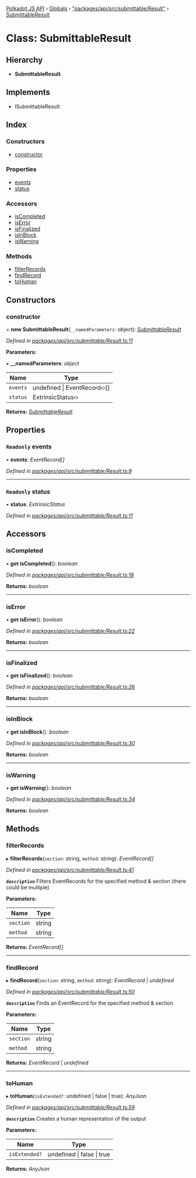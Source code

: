 [Polkadot JS API](../README.md) › [Globals](../globals.md) › ["packages/api/src/submittable/Result"](../modules/_packages_api_src_submittable_result_.md) › [SubmittableResult](_packages_api_src_submittable_result_.submittableresult.md)

# Class: SubmittableResult

## Hierarchy

* **SubmittableResult**

## Implements

* ISubmittableResult

## Index

### Constructors

* [constructor](_packages_api_src_submittable_result_.submittableresult.md#constructor)

### Properties

* [events](_packages_api_src_submittable_result_.submittableresult.md#readonly-events)
* [status](_packages_api_src_submittable_result_.submittableresult.md#readonly-status)

### Accessors

* [isCompleted](_packages_api_src_submittable_result_.submittableresult.md#iscompleted)
* [isError](_packages_api_src_submittable_result_.submittableresult.md#iserror)
* [isFinalized](_packages_api_src_submittable_result_.submittableresult.md#isfinalized)
* [isInBlock](_packages_api_src_submittable_result_.submittableresult.md#isinblock)
* [isWarning](_packages_api_src_submittable_result_.submittableresult.md#iswarning)

### Methods

* [filterRecords](_packages_api_src_submittable_result_.submittableresult.md#filterrecords)
* [findRecord](_packages_api_src_submittable_result_.submittableresult.md#findrecord)
* [toHuman](_packages_api_src_submittable_result_.submittableresult.md#tohuman)

## Constructors

###  constructor

\+ **new SubmittableResult**(`__namedParameters`: object): *[SubmittableResult](_packages_api_src_submittable_result_.submittableresult.md)*

*Defined in [packages/api/src/submittable/Result.ts:11](https://github.com/polkadot-js/api/blob/3de336fdf/packages/api/src/submittable/Result.ts#L11)*

**Parameters:**

▪ **__namedParameters**: *object*

Name | Type |
------ | ------ |
`events` | undefined &#124; EventRecord‹›[] |
`status` | ExtrinsicStatus‹› |

**Returns:** *[SubmittableResult](_packages_api_src_submittable_result_.submittableresult.md)*

## Properties

### `Readonly` events

• **events**: *EventRecord[]*

*Defined in [packages/api/src/submittable/Result.ts:9](https://github.com/polkadot-js/api/blob/3de336fdf/packages/api/src/submittable/Result.ts#L9)*

___

### `Readonly` status

• **status**: *ExtrinsicStatus*

*Defined in [packages/api/src/submittable/Result.ts:11](https://github.com/polkadot-js/api/blob/3de336fdf/packages/api/src/submittable/Result.ts#L11)*

## Accessors

###  isCompleted

• **get isCompleted**(): *boolean*

*Defined in [packages/api/src/submittable/Result.ts:18](https://github.com/polkadot-js/api/blob/3de336fdf/packages/api/src/submittable/Result.ts#L18)*

**Returns:** *boolean*

___

###  isError

• **get isError**(): *boolean*

*Defined in [packages/api/src/submittable/Result.ts:22](https://github.com/polkadot-js/api/blob/3de336fdf/packages/api/src/submittable/Result.ts#L22)*

**Returns:** *boolean*

___

###  isFinalized

• **get isFinalized**(): *boolean*

*Defined in [packages/api/src/submittable/Result.ts:26](https://github.com/polkadot-js/api/blob/3de336fdf/packages/api/src/submittable/Result.ts#L26)*

**Returns:** *boolean*

___

###  isInBlock

• **get isInBlock**(): *boolean*

*Defined in [packages/api/src/submittable/Result.ts:30](https://github.com/polkadot-js/api/blob/3de336fdf/packages/api/src/submittable/Result.ts#L30)*

**Returns:** *boolean*

___

###  isWarning

• **get isWarning**(): *boolean*

*Defined in [packages/api/src/submittable/Result.ts:34](https://github.com/polkadot-js/api/blob/3de336fdf/packages/api/src/submittable/Result.ts#L34)*

**Returns:** *boolean*

## Methods

###  filterRecords

▸ **filterRecords**(`section`: string, `method`: string): *EventRecord[]*

*Defined in [packages/api/src/submittable/Result.ts:41](https://github.com/polkadot-js/api/blob/3de336fdf/packages/api/src/submittable/Result.ts#L41)*

**`description`** Filters EventRecords for the specified method & section (there could be multiple)

**Parameters:**

Name | Type |
------ | ------ |
`section` | string |
`method` | string |

**Returns:** *EventRecord[]*

___

###  findRecord

▸ **findRecord**(`section`: string, `method`: string): *EventRecord | undefined*

*Defined in [packages/api/src/submittable/Result.ts:50](https://github.com/polkadot-js/api/blob/3de336fdf/packages/api/src/submittable/Result.ts#L50)*

**`description`** Finds an EventRecord for the specified method & section

**Parameters:**

Name | Type |
------ | ------ |
`section` | string |
`method` | string |

**Returns:** *EventRecord | undefined*

___

###  toHuman

▸ **toHuman**(`isExtended?`: undefined | false | true): *AnyJson*

*Defined in [packages/api/src/submittable/Result.ts:59](https://github.com/polkadot-js/api/blob/3de336fdf/packages/api/src/submittable/Result.ts#L59)*

**`description`** Creates a human representation of the output

**Parameters:**

Name | Type |
------ | ------ |
`isExtended?` | undefined &#124; false &#124; true |

**Returns:** *AnyJson*
